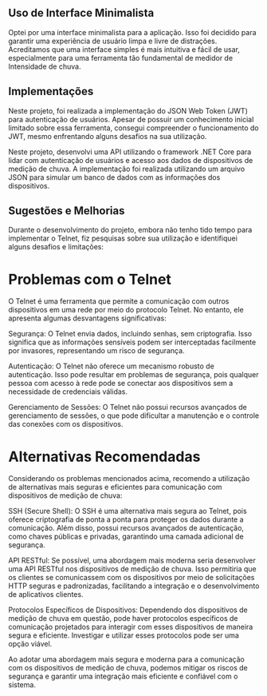 ## Uso de Interface Minimalista

Optei por uma interface minimalista para a aplicação. Isso foi decidido para garantir uma experiência de usuário limpa e livre de distrações. Acreditamos que uma interface simples é mais intuitiva e fácil de usar, especialmente para uma ferramenta tão fundamental de medidor de Intensidade de chuva.

## Implementações

Neste projeto, foi realizada a implementação do JSON Web Token (JWT) para autenticação de usuários. Apesar de possuir um conhecimento inicial limitado sobre essa ferramenta, consegui compreender o funcionamento do JWT, mesmo enfrentando alguns desafios na sua utilização.

Neste projeto, desenvolvi uma API utilizando o framework .NET Core para lidar com autenticação de usuários e acesso aos dados de dispositivos de medição de chuva. A implementação foi realizada utilizando um arquivo JSON para simular um banco de dados com as informações dos dispositivos.



## Sugestões e Melhorias
Durante o desenvolvimento do projeto, embora não tenho tido tempo para implementar o Telnet, fiz pesquisas sobre sua utilização e identifiquei alguns desafios e limitações:

# Problemas com o Telnet
O Telnet é uma ferramenta que permite a comunicação com outros dispositivos em uma rede por meio do protocolo Telnet. No entanto, ele apresenta algumas desvantagens significativas:

Segurança: O Telnet envia dados, incluindo senhas, sem criptografia. Isso significa que as informações sensíveis podem ser interceptadas facilmente por invasores, representando um risco de segurança.

Autenticação: O Telnet não oferece um mecanismo robusto de autenticação. Isso pode resultar em problemas de segurança, pois qualquer pessoa com acesso à rede pode se conectar aos dispositivos sem a necessidade de credenciais válidas.

Gerenciamento de Sessões: O Telnet não possui recursos avançados de gerenciamento de sessões, o que pode dificultar a manutenção e o controle das conexões com os dispositivos.

# Alternativas Recomendadas
Considerando os problemas mencionados acima, recomendo a utilização de alternativas mais seguras e eficientes para comunicação com dispositivos de medição de chuva:

SSH (Secure Shell): O SSH é uma alternativa mais segura ao Telnet, pois oferece criptografia de ponta a ponta para proteger os dados durante a comunicação. Além disso, possui recursos avançados de autenticação, como chaves públicas e privadas, garantindo uma camada adicional de segurança.

API RESTful: Se possível, uma abordagem mais moderna seria desenvolver uma API RESTful nos dispositivos de medição de chuva. Isso permitiria que os clientes se comunicassem com os dispositivos por meio de solicitações HTTP seguras e padronizadas, facilitando a integração e o desenvolvimento de aplicativos clientes.

Protocolos Específicos de Dispositivos: Dependendo dos dispositivos de medição de chuva em questão, pode haver protocolos específicos de comunicação projetados para interagir com esses dispositivos de maneira segura e eficiente. Investigar e utilizar esses protocolos pode ser uma opção viável.

Ao adotar uma abordagem mais segura e moderna para a comunicação com os dispositivos de medição de chuva, podemos mitigar os riscos de segurança e garantir uma integração mais eficiente e confiável com o sistema.
